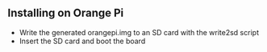 Installing on Orange Pi
-----------------------

* Write the generated orangepi.img to an SD card with the write2sd script
* Insert the SD card and boot the board
